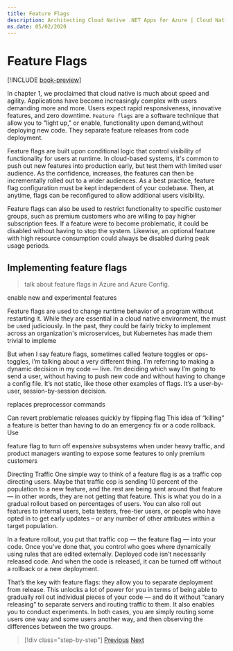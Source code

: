 ```yaml
---
title: Feature Flags
description: Architecting Cloud Native .NET Apps for Azure | Cloud Native DevOps
ms.date: 05/02/2020
---
```


# Feature Flags

[!INCLUDE [book-preview](../../../includes/book-preview.md)]

In chapter 1, we proclaimed that cloud native is much about speed and agility. Applications have become increasingly complex with users demanding more and more. Users expect rapid responsiveness, innovative features, and zero downtime. `Feature flags` are a software technique that allow you to "light up," or enable, functionality upon demand,without deploying new code. They separate feature releases from code deployment.

Feature flags are built upon conditional logic that control visibility of functionality for users at runtime. In cloud-based systems, it's common to push out new features into production early, but test them with limited user audience. As the confidence, increases, the features can then be incrementally rolled out to a wider audiences. As a best practice, feature flag configuration must be kept independent of your codebase. Then, at anytime, flags can be reconfigured to allow additional users visibility.

Feature flags can also be used to restrict functionality to specific customer groups, such as premium customers who are willing to pay higher subscription fees. If a feature were to become problematic, it could be disabled without having to stop the system. Likewise, an optional feature with high resource consumption could always be disabled during peak usage periods.

## Implementing feature flags

> talk about feature flags in Azure and Azure Config. 



enable new and experimental features




Feature flags are used to change runtime behavior of a program without restarting it. While they are essential in a cloud native environment, the must be used judiciously. In the past, they could be fairly tricky to implement across an organization's microservices, but Kubernetes has made them trivial to impleme


But when I say feature flags, sometimes called feature toggles or ops-toggles, I’m talking about a very different thing. I’m referring to making a dynamic decision in my code — live. I’m deciding which way I’m going to send a user, without having to push new code and without having to change a config file. It’s not static, like those other examples of flags. It’s a user-by-user, session-by-session decision.



replaces preprocessor commands

Can revert problematic releases quickly by flipping flag This
idea of “killing” a feature is better than having to do an emergency
fix or a code rollback.
Use

feature flag to turn off expensive subsystems when
under heavy traffic, and product managers wanting to expose some
features to only premium customers 



Directing Traffic
One simple way to think of a feature flag is as a traffic cop directing users. Maybe that traffic cop is sending 10 percent of the population to a new feature, and the rest are being sent around that feature — in other words, they are not getting that feature. This is what you do in a gradual rollout based on percentages of users. You can also roll out features to internal users, beta testers, free-tier users, or people who have opted in to get early updates – or any number of other attributes within a target population.

In a feature rollout, you put that traffic cop — the feature flag — into your code. Once you’ve done that, you control who goes where dynamically using rules that are edited externally. Deployed code isn’t necessarily released code. And when the code is released, it can be turned off without a rollback or a new deployment.

That’s the key with feature flags: they allow you to separate deployment from release. This unlocks a lot of power for you in terms of being able to gradually roll out individual pieces of your code — and do it without “canary releasing” to separate servers and routing traffic to them. It also enables you to conduct experiments. In both cases, you are simply routing some users one way and some users another way, and then observing the differences between the two groups.

>[!div class="step-by-step"]
>[Previous](azure-security.md)
>[Next](infrastructure-as-code.md)
